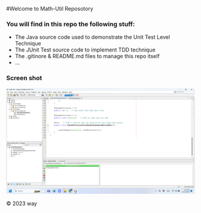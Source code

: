 #Welcome to Math-Util Reposotory

### You will find in this repo the following stuff:
* The Java source code used to demonstrate the Unit Test Level Technique
* The JUnit Test source code to implement TDD technique
* The .gitinore & README.md files to manage this repo itself
* ...

### Screen shot
![JUnit width TDD](https://github.com/weird-do/math-util/blob/main/images/math-util-intro.png)

© 2023 way